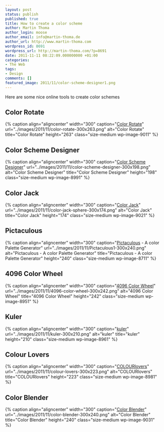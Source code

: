 ```yaml
---
layout: post
status: publish
published: true
title: How to create a color scheme
author: Martin Thoma
author_login: moose
author_email: info@martin-thoma.de
author_url: http://www.martin-thoma.com
wordpress_id: 8691
wordpress_url: http://martin-thoma.com/?p=8691
date: 2011-11-11 08:22:09.000000000 +01:00
categories:
- The Web
tags:
- Design
comments: []
featured_image: 2011/11/color-scheme-designer1.png
---
```

Here are some nice online tools to create color schemes

<h2>Color Rotate</h2>
{% caption align="aligncenter" width="300" caption="<a href='http://www.colorotate.org/'>Color Rotate</a>" url="../images/2011/11/color-rotate-300x263.png" alt="Color Rotate" title="Color Rotate" height="263" class="size-medium wp-image-9011" %}

<h2>Color Scheme Designer</h2>
{% caption align="aligncenter" width="300" caption="<a href='http://colorschemedesigner.com/'>Color Scheme Designer</a>" url="../images/2011/11/color-scheme-designer-300x198.png" alt="Color Scheme Designer" title="Color Scheme Designer" height="198" class="size-medium wp-image-8991" %}

<h2>Color Jack</h2>
{% caption align="aligncenter" width="300" caption="<a href='http://mudcu.be/sphere/'>Color Jack</a>" url="../images/2011/11/color-jack-sphere-300x174.png" alt="Color Jack" title="Color Jack" height="174" class="size-medium wp-image-9021" %}

<h2>Pictaculous</h2>
{% caption align="aligncenter" width="300" caption="<a href='http://pictaculous.com/'>Pictaculous</a> - A color Palette Generator" url="../images/2011/11/Pictaculous1-300x240.png" alt="Pictaculous - A color Palette Generator" title="Pictaculous - A color Palette Generator" height="240" class="size-medium wp-image-8711" %}

<h2>4096 Color Wheel</h2>
{% caption align="aligncenter" width="300" caption="<a href='http://www.ficml.org/jemimap/style/color/wheel.html'>4096 Color Wheel</a>" url="../images/2011/11/4096-color-wheel-300x242.png" alt="4096 Color Wheel" title="4096 Color Wheel" height="242" class="size-medium wp-image-8951" %}

<h2>Kuler</h2>
{% caption align="aligncenter" width="300" caption="<a href='http://kuler.adobe.com/'>kuler</a>" url="../images/2011/11/kuler-300x210.png" alt="kuler" title="kuler" height="210" class="size-medium wp-image-8961" %}

<h2>Colour Lovers</h2>
{% caption align="aligncenter" width="300" caption="<a href='http://www.colourlovers.com/'>COLOURlovers</a>" url="../images/2011/11/colour-lovers-300x223.png" alt="COLOURlovers" title="COLOURlovers" height="223" class="size-medium wp-image-8981" %}

<h2>Color Blender</h2>
{% caption align="aligncenter" width="300" caption="<a href='http://www.colorblender.com/'>Color Blender</a>" url="../images/2011/11/color-blender-300x240.png" alt="Color Blender" title="Color Blender" height="240" class="size-medium wp-image-9031" %}
